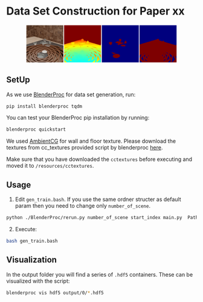 # Data Set Construction for Paper xx

<p align="center">
<img src="readme_files/example.png" alt="Front readme image" width=400>
</p>

## SetUp

As we use [BlenderProc](https://github.com/DLR-RM/BlenderProc) for data set generation, run:

```bash
pip install blenderproc tqdm
``` 

You can test your BlenderProc pip installation by running:

```bash
blenderproc quickstart
```

We used [AmbientCG](https://ambientcg.com/) for wall and floor texture. Please download the textures from cc_textures provided script by blenderproc [here](https://github.com/DLR-RM/BlenderProc/blob/main/blenderproc/scripts/download_cc_textures.py).

Make sure that you have downloaded the `cctextures` before executing and moved it to `/resources/cctextures`.


## Usage

1. Edit `gen_train.bash`. If you use the same ordner structer as default param then you need to change only `number_of_scene`.

```bash
python ./BlenderProc/rerun.py number_of_scene start_index main.py  Path/To/resources/haven_furnitures/ Path/To/resources/cctextures/ Path/To/resources/haven_objects/ resources/material/ ./output_train
``` 


2. Execute:

```bash
bash gen_train.bash
``` 


## Visualization

In the output folder you will find a series of `.hdf5` containers. These can be visualized with the script:

```bash
blenderproc vis hdf5 output/0/*.hdf5
``` 
